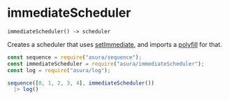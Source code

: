 # immediateScheduler

`immediateScheduler() -> scheduler`

Creates a scheduler that uses [setImmediate](https://developer.mozilla.org/en-US/docs/Web/API/Window/setImmediate),
and imports a [polyfill](https://github.com/YuzuJS/setImmediate) for that.

```js
const sequence = require("asura/sequence");
const immediateScheduler = require("asura/immediateScheduler");
const log = require("asura/log");

sequence([0, 1, 2, 3, 4], immediateScheduler())
  |> log()
```